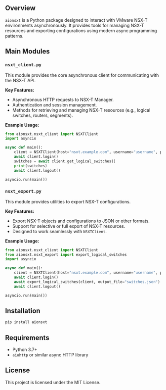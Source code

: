 ## Overview

`aionsxt` is a Python package designed to interact with VMware NSX-T environments asynchronously. It provides tools for managing NSX-T resources and exporting configurations using modern async programming patterns.

## Main Modules

### `nsxt_client.py`
This module provides the core asynchronous client for communicating with the NSX-T API.

**Key Features:**
- Asynchronous HTTP requests to NSX-T Manager.
- Authentication and session management.
- Methods for retrieving and managing NSX-T resources (e.g., logical switches, routers, segments).

**Example Usage:**
```python
from aionsxt.nsxt_client import NSXTClient
import asyncio

async def main():
    client = NSXTClient(host="nsxt.example.com", username="username", password="password")
    await client.login()
    switches = await client.get_logical_switches()
    print(switches)
    await client.logout()

asyncio.run(main())
```

### `nsxt_export.py`
This module provides utilities to export NSX-T configurations.

**Key Features:**
- Export NSX-T objects and configurations to JSON or other formats.
- Support for selective or full export of NSX-T resources.
- Designed to work seamlessly with `NSXTClient`.

**Example Usage:**
```python
from aionsxt.nsxt_client import NSXTClient
from aionsxt.nsxt_export import export_logical_switches
import asyncio

async def main():
    client = NSXTClient(host="nsxt.example.com", username="username", password="password")
    await client.login()
    await export_logical_switches(client, output_file="switches.json")
    await client.logout()

asyncio.run(main())
```

## Installation

```bash
pip install aionsxt
```

## Requirements

- Python 3.7+
- `aiohttp` or similar async HTTP library

## License

This project is licensed under the MIT License.


